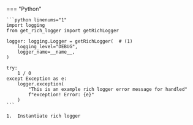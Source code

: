 === "Python"

    ```python linenums="1"
    import logging
    from get_rich_logger import getRichLogger

    logger: logging.Logger = getRichLogger(  # (1)
        logging_level="DEBUG",
        logger_name=__name__,
    )

    try:
        1 / 0
    except Exception as e:
        logger.exception(
            "This is an example rich logger error message for handled"
            f"exception! Error: {e}"
        )
    ```

    1.  Instantiate rich logger